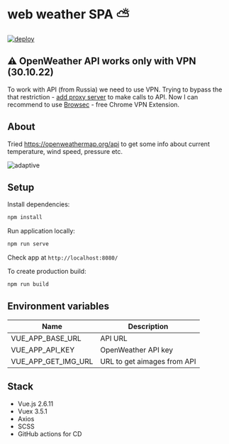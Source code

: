 # web weather SPA :partly_sunny:
[![deploy](https://github.com/DanTrofimov/weather-app/actions/workflows/deploy.yml/badge.svg?branch=master)](https://github.com/DanTrofimov/weather-app/actions/workflows/deploy.yml)

## ⚠️ OpenWeather API works only with VPN (30.10.22)
To work with API (from Russia) we need to use VPN. Trying to bypass the that restriction - [add proxy server](https://github.com/DanTrofimov/weather-app/issues/13) to make calls to API. Now I can recommend to use [Browsec](https://chrome.google.com/webstore/detail/browsec-vpn-free-vpn-for/omghfjlpggmjjaagoclmmobgdodcjboh?hl=en-GB) - free Chrome VPN Extension.
## About
Tried https://openweathermap.org/api to get some info about current temperature, wind speed, pressure etc.

![adaptive](https://github.com/chackydude/weather-app/raw/master/gifs/demo.gif)

## Setup

Install dependencies:
```bash
npm install
```
Run application locally:
```bash
npm run serve
```
Check app at `http://localhost:8080/`

To create production build:
```bash
npm run build
```
## Environment variables

| Name  | Description  |
|---|---|
| VUE_APP_BASE_URL  | API URL |
| VUE_APP_API_KEY  | OpenWeather API key |
| VUE_APP_GET_IMG_URL  | URL to get aimages from API |

## Stack

- Vue.js 2.6.11
- Vuex 3.5.1
- Axios
- SCSS
- GitHub actions for CD
